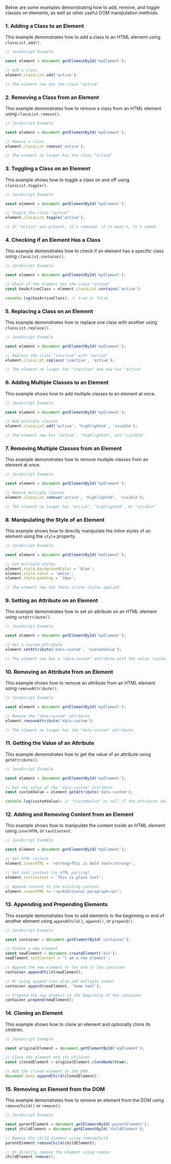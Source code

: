 Below are some examples demonstrating how to add, remove, and toggle classes on elements, as well as other useful DOM manipulation methods.

### **1. Adding a Class to an Element**

This example demonstrates how to add a class to an HTML element using `classList.add()`.

```javascript
// JavaScript Example

const element = document.getElementById('myElement');

// Add a class
element.classList.add('active');

// The element now has the class "active"
```

### **2. Removing a Class from an Element**

This example demonstrates how to remove a class from an HTML element using `classList.remove()`.

```javascript
// JavaScript Example

const element = document.getElementById('myElement');

// Remove a class
element.classList.remove('active');

// The element no longer has the class "active"
```

### **3. Toggling a Class on an Element**

This example shows how to toggle a class on and off using `classList.toggle()`.

```javascript
// JavaScript Example

const element = document.getElementById('myElement');

// Toggle the class "active"
element.classList.toggle('active');

// If "active" was present, it's removed; if it wasn't, it's added
```

### **4. Checking if an Element Has a Class**

This example demonstrates how to check if an element has a specific class using `classList.contains()`.

```javascript
// JavaScript Example

const element = document.getElementById('myElement');

// Check if the element has the class "active"
const hasActiveClass = element.classList.contains('active');

console.log(hasActiveClass); // true or false
```

### **5. Replacing a Class on an Element**

This example demonstrates how to replace one class with another using `classList.replace()`.

```javascript
// JavaScript Example

const element = document.getElementById('myElement');

// Replace the class "inactive" with "active"
element.classList.replace('inactive', 'active');

// The element no longer has "inactive" and now has "active"
```

### **6. Adding Multiple Classes to an Element**

This example shows how to add multiple classes to an element at once.

```javascript
// JavaScript Example

const element = document.getElementById('myElement');

// Add multiple classes
element.classList.add('active', 'highlighted', 'visible');

// The element now has "active", "highlighted", and "visible"
```

### **7. Removing Multiple Classes from an Element**

This example demonstrates how to remove multiple classes from an element at once.

```javascript
// JavaScript Example

const element = document.getElementById('myElement');

// Remove multiple classes
element.classList.remove('active', 'highlighted', 'visible');

// The element no longer has "active", "highlighted", or "visible"
```

### **8. Manipulating the Style of an Element**

This example shows how to directly manipulate the inline styles of an element using the `style` property.

```javascript
// JavaScript Example

const element = document.getElementById('myElement');

// Set multiple styles
element.style.backgroundColor = 'blue';
element.style.color = 'white';
element.style.padding = '10px';

// The element now has these inline styles applied
```

### **9. Setting an Attribute on an Element**

This example demonstrates how to set an attribute on an HTML element using `setAttribute()`.

```javascript
// JavaScript Example

const element = document.getElementById('myElement');

// Set a custom attribute
element.setAttribute('data-custom', 'customValue');

// The element now has a "data-custom" attribute with the value "customValue"
```

### **10. Removing an Attribute from an Element**

This example shows how to remove an attribute from an HTML element using `removeAttribute()`.

```javascript
// JavaScript Example

const element = document.getElementById('myElement');

// Remove the "data-custom" attribute
element.removeAttribute('data-custom');

// The element no longer has the "data-custom" attribute
```

### **11. Getting the Value of an Attribute**

This example demonstrates how to get the value of an attribute using `getAttribute()`.

```javascript
// JavaScript Example

const element = document.getElementById('myElement');

// Get the value of the "data-custom" attribute
const customValue = element.getAttribute('data-custom');

console.log(customValue); // "customValue" or null if the attribute doesn't exist
```

### **12. Adding and Removing Content from an Element**

This example shows how to manipulate the content inside an HTML element using `innerHTML` or `textContent`.

```javascript
// JavaScript Example

const element = document.getElementById('myElement');

// Set HTML content
element.innerHTML = '<strong>This is bold text</strong>';

// Set text content (no HTML parsing)
element.textContent = 'This is plain text';

// Append content to the existing content
element.innerHTML += '<p>Additional paragraph</p>';
```

### **13. Appending and Prepending Elements**

This example demonstrates how to add elements to the beginning or end of another element using `appendChild()`, `append()`, or `prepend()`.

```javascript
// JavaScript Example

const container = document.getElementById('container');

// Create a new element
const newElement = document.createElement('div');
newElement.textContent = 'I am a new element';

// Append the new element to the end of the container
container.appendChild(newElement);

// Or using append (can also add multiple nodes)
container.append(newElement, 'Some text');

// Prepend the new element to the beginning of the container
container.prepend(newElement);
```

### **14. Cloning an Element**

This example shows how to clone an element and optionally clone its children.

```javascript
// JavaScript Example

const originalElement = document.getElementById('myElement');

// Clone the element and its children
const clonedElement = originalElement.cloneNode(true);

// Add the cloned element to the DOM
document.body.appendChild(clonedElement);
```

### **15. Removing an Element from the DOM**

This example demonstrates how to remove an element from the DOM using `removeChild()` or `remove()`.

```javascript
// JavaScript Example

const parentElement = document.getElementById('parentElement');
const childElement = document.getElementById('childElement');

// Remove the child element using removeChild
parentElement.removeChild(childElement);

// Or directly remove the element using remove
childElement.remove();
```
